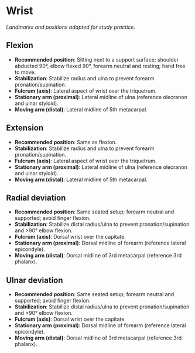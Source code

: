 # Wrist

_Landmarks and positions adapted for study practice._

## Flexion
- **Recommended position**: Sitting next to a support surface; shoulder abducted 90°, elbow flexed 90°, forearm neutral and resting; hand free to move.
- **Stabilization**: Stabilize radius and ulna to prevent forearm pronation/supination.
- **Fulcrum (axis)**: Lateral aspect of wrist over the triquetrum.
- **Stationary arm (proximal)**: Lateral midline of ulna (reference olecranon and ulnar styloid).
- **Moving arm (distal)**: Lateral midline of 5th metacarpal.

## Extension
- **Recommended position**: Same as flexion.
- **Stabilization**: Stabilize radius and ulna to prevent forearm pronation/supination.
- **Fulcrum (axis)**: Lateral aspect of wrist over the triquetrum.
- **Stationary arm (proximal)**: Lateral midline of ulna (reference olecranon and ulnar styloid).
- **Moving arm (distal)**: Lateral midline of 5th metacarpal.

## Radial deviation
- **Recommended position**: Same seated setup; forearm neutral and supported; avoid finger flexion.
- **Stabilization**: Stabilize distal radius/ulna to prevent pronation/supination and >90° elbow flexion.
- **Fulcrum (axis)**: Dorsal wrist over the capitate.
- **Stationary arm (proximal)**: Dorsal midline of forearm (reference lateral epicondyle).
- **Moving arm (distal)**: Dorsal midline of 3rd metacarpal (reference 3rd phalanx).

## Ulnar deviation
- **Recommended position**: Same seated setup; forearm neutral and supported; avoid finger flexion.
- **Stabilization**: Stabilize distal radius/ulna to prevent pronation/supination and >90° elbow flexion.
- **Fulcrum (axis)**: Dorsal wrist over the capitate.
- **Stationary arm (proximal)**: Dorsal midline of forearm (reference lateral epicondyle).
- **Moving arm (distal)**: Dorsal midline of 3rd metacarpal (reference 3rd phalanx).
